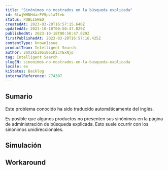 ```yaml
---
title: "Sinónimos no mostrados en la búsqueda explicada"
id: 6twjWHNHdarFV5pz1aTfeb
status: PUBLISHED
createdAt: 2023-03-20T16:57:15.640Z
updatedAt: 2023-10-18T00:50:47.829Z
publishedAt: 2023-10-18T00:50:47.829Z
firstPublishedAt: 2023-03-20T16:57:16.425Z
contentType: knownIssue
productTeam: Intelligent Search
author: 2mXZkbi0oi061KicTExNjo
tag: Intelligent Search
slugEN: sinonimos-no-mostrados-en-la-busqueda-explicada
locale: es
kiStatus: Backlog
internalReference: 774307
---
```


## Sumario

<div class="alert alert-info">
  <p>Este problema conocido ha sido traducido automáticamente del inglés.</p>
</div>


Es posible que algunos productos no presenten sus sinónimos en la página de administración de búsqueda explicada. Esto suele ocurrir con los sinónimos unidireccionales.


##

## Simulación



## Workaround



